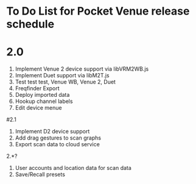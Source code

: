 # To Do List for Pocket Venue release schedule

# 2.0 
1. Implement Venue 2 device support via libVRM2WB.js
2. Implement Duet support via libM2T.js
3. Test test test, Venue WB, Venue 2, Duet
4. Freqfinder Export
5. Deploy imported data
6. Hookup channel labels
7. Edit device menue

#2.1
1. Implement D2 device support
2. Add drag gestures to scan graphs
3. Export scan data to cloud service


2.*?
1. User accounts and location data for scan data
2. Save/Recall presets